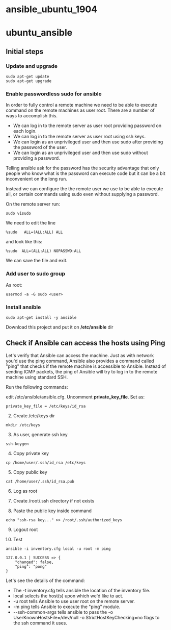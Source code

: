 # ansible_ubuntu_1904

# ubuntu_ansible

## Initial steps

### Update and upgrade

```
sudo apt-get update
sudo apt-get upgrade
```

### Enable passwordless sudo for ansible

In order to fully control a remote machine we need to be able to execute command on the remote machines as user root. 
There are a number of ways to accomplish this.

* We can log in to the remote server as user root providing password on each login.
* We can log in to the remote server as user root using ssh keys.
* We can login as an unprivileged user and then use sudo after providing the password of the user.
* We can login as an unprivileged user and then use sudo without providing a password.

Telling ansible ask for the password has the security advantage that only people who know what is the password can execute code but it can be a bit inconvenient on the long run.

Instead we can configure the the remote user we use to be able to execute all, or certain commands using sudo even without supplying a password.

On the remote server run:

```
sudo visudo
```

We need to edit the line

```
%sudo   ALL=(ALL:ALL) ALL
```

and look like this:

```
%sudo  ALL=(ALL:ALL) NOPASSWD:ALL
```

We can save the file and exit.

### Add user to sudo group

As root:

```
usermod -a -G sudo <user>
```

### Install ansible

```
sudo apt-get install -y ansible
```

Download this project and put it on **/etc/ansible** dir


## Check if Ansible can access the hosts using Ping

Let's verify that Ansible can access the machine. 
Just as with network you'd use the ping command, Ansible also provides a command called "ping" that checks if the remote machine is accessible to Ansible. 
Instead of sending ICMP packets, the ping of Ansible will try to log in to the remote machine using standard SSH.

Run the following commands:

edit /etc/ansible/ansible.cfg. Uncomment **private_key_file**. Set as:

```
private_key_file = /etc/keys/id_rsa
```

2) Create /etc/keys dir

```
mkdir /etc/keys
```

3) As user, generate ssh key

```
ssh-keygen
```

4) Copy private key

```
cp /home/user/.ssh/id_rsa /etc/keys
```

5) Copy public key

```
cat /home/user/.ssh/id_rsa.pub
```

6) Log as root

7) Create /root/.ssh directory if not exists

8) Paste the public key inside command 

```
echo "ssh-rsa key..." >> /root/.ssh/authorized_keys
```

9) Logout root

10) Test

```
ansible -i inventory.cfg local -u root -m ping
```

```
127.0.0.1 | SUCCESS => {
    "changed": false,
    "ping": "pong"
}
```

Let's see the details of the command:

* The -t inventory.cfg tells ansible the location of the inventory file.
* local selects the host(s) upon which we'd like to act.
* -u root tells Ansible to use user root on the remote server.
* -m ping tells Ansible to execute the "ping" module.
* --ssh-common-args tells ansible to pass the -o UserKnownHostsFile=/dev/null -o StrictHostKeyChecking=no flags to the ssh command it uses.
